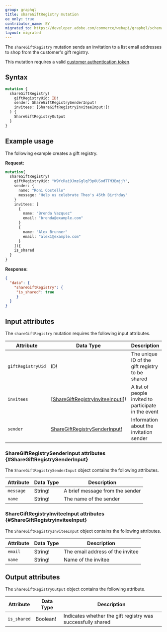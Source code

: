 ```yaml
---
group: graphql
title: shareGiftRegistry mutation
ee_only: true
contributor_name: EY
migrated_to: https://developer.adobe.com/commerce/webapi/graphql/schema/gift-registry/mutations/share/
layout: migrated
---
```


The `shareGiftRegistry` mutation sends an invitation to a list email addresses to shop from the customer's gift registry.

This mutation requires a valid [customer authentication token]({{page.baseurl}}/graphql/mutations/generate-customer-token.html).

## Syntax

```graphql
mutation {
  shareGiftRegistry(
    giftRegistryUid: ID!
    sender: ShareGiftRegistrySenderInput!
    invitees: [ShareGiftRegistryInviteeInput!]!
  ) {
    ShareGiftRegistryOutput
  }
}
```

## Example usage

The following example creates a gift registry.

**Request:**

```graphql
mutation{
  shareGiftRegistry(
    giftRegistryUid: "W9YcRai9JmzGglqP3p0USodTTM3BmjjY",
    sender: {
      name: "Roni Costello"
      message: "Help us celebrate Theo's 45th Birthday"
    }
    invitees: [
      {
        name: "Brenda Vazquez"
        email: "brenda@example.com"
      }
      {
        name: "Alex Brunner"
        email: "alex1@example.com"
      }
    ]){
    is_shared
  }
}
```

**Response:**

```json
{
  "data": {
    "shareGiftRegistry": {
     "is_shared": true
     }
  }
}
```

## Input attributes

The `shareGiftRegistry` mutation requires the following input attributes.

Attribute |  Data Type | Description
--- | --- | ---
`giftRegistryUid`| ID! | The unique ID of the gift registry to be shared
`invitees`| [[ShareGiftRegistryInviteeInput!](#ShareGiftRegistryinviteeInput)]! | A list of people invited to participate in the event
`sender`| [ShareGiftRegistrySenderInput!](#ShareGiftRegistrySenderInput) | Information about the invitation sender

### ShareGiftRegistrySenderInput attributes {#ShareGiftRegistrySenderInput}

The `ShareGiftRegistrySenderInput` object contains the following attributes.

Attribute |  Data Type | Description
--- | --- | ---
`message` | String! | A brief message from the sender
`name`| String! | The name of the sender

### ShareGiftRegistryInviteeInput attributes {#ShareGiftRegistryinviteeInput}

The `ShareGiftRegistryInviteeInput` object contains the following attributes.

Attribute |  Data Type | Description
--- | --- | ---
`email` | String! | The email address of the invitee
`name`| String! | Name of the invitee

## Output attributes

The `ShareGiftRegistryOutput` object contains the following attribute.

Attribute |  Data Type | Description
--- | --- | ---
`is_shared` | Boolean! | Indicates whether the gift registry was successfully shared
